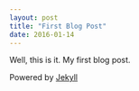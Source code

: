 ```yaml
---
layout: post
title: "First Blog Post"
date: 2016-01-14
---
```


Well, this is it. My first blog post. 

Powered by [Jekyll](http://jekyllrb.com)
